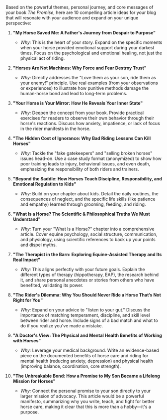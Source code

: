Based on the powerful themes, personal journey, and core messages of your book *The Promise*, here are 10 compelling article ideas for your blog that will resonate with your audience and expand on your unique perspective:

1.  **"My Horse Saved Me: A Father's Journey from Despair to Purpose"**  
    *   *Why:* This is the heart of your story. Expand on the specific moments when your horse provided emotional support during your darkest times. Focus on the psychological and emotional healing, not just the physical act of riding.

2.  **"Horses Are Not Machines: Why Force and Fear Destroy Trust"**  
    *   *Why:* Directly addresses the "Love them as your son, ride them as your enemy!" principle. Use real examples (from your observations or experiences) to illustrate how punitive methods damage the human-horse bond and lead to long-term problems.

3.  **"Your Horse is Your Mirror: How He Reveals Your Inner State"**  
    *   *Why:* Deepen the concept from your book. Provide practical exercises for readers to observe their own behavior through their horse's reactions. Discuss how anxiety, impatience, or lack of focus in the rider manifests in the horse.

4.  **"The Hidden Cost of Ignorance: Why Bad Riding Lessons Can Kill Horses"**  
    *   *Why:* Tackle the "fake gatekeepers" and "selling broken horses" issues head-on. Use a case study format (anonymized) to show how poor training leads to injury, behavioral issues, and even death, emphasizing the responsibility of both riders and trainers.

5.  **"Beyond the Saddle: How Horses Teach Discipline, Responsibility, and Emotional Regulation to Kids"**  
    *   *Why:* Build on your chapter about kids. Detail the daily routines, the consequences of neglect, and the specific life skills (like patience and empathy) learned through grooming, feeding, and riding.

6.  **"What Is a Horse? The Scientific & Philosophical Truths We Must Understand"**  
    *   *Why:* Turn your "What Is a Horse?" chapter into a comprehensive article. Cover equine psychology, social structure, communication, and physiology, using scientific references to back up your points and dispel myths.

7.  **"The Therapist in the Barn: Exploring Equine-Assisted Therapy and Its Real Impact"**  
    *   *Why:* This aligns perfectly with your future goals. Explain the different types of therapy (hippotherapy, EAP), the research behind it, and share personal anecdotes or stories from others who have benefited, validating its power.

8.  **"The Rider's Dilemma: Why You Should Never Ride a Horse That’s Not Right for You"**  
    *   *Why:* Expand on your advice to "listen to your gut." Discuss the importance of matching temperament, discipline, and skill level between rider and horse. Include signs of a bad match and what to do if you realize you've made a mistake.

9.  **"A Doctor's View: The Physical and Mental Health Benefits of Working with Horses"**  
    *   *Why:* Leverage your medical background. Write an evidence-based piece on the documented benefits of horse care and riding for mental health (reducing anxiety, depression) and physical health (improving balance, coordination, core strength).

10. **"The Unbreakable Bond: How a Promise to My Son Became a Lifelong Mission for Horses"**  
    *   *Why:* Connect the personal promise to your son directly to your larger mission of advocacy. This article would be a powerful manifesto, summarizing why you write, teach, and fight for better horse care, making it clear that this is more than a hobby—it's a purpose.